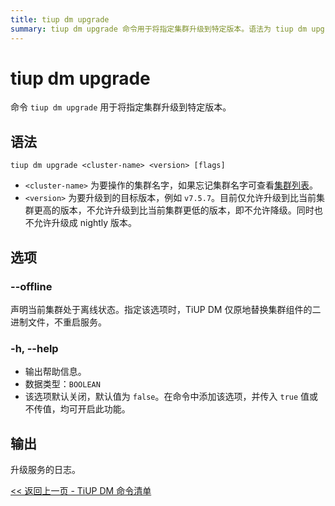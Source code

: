 ```yaml
---
title: tiup dm upgrade
summary: tiup dm upgrade 命令用于将指定集群升级到特定版本。语法为 tiup dm upgrade <cluster-name> <version> [flags]。cluster-name 为要操作的集群名字，version 为要升级到的目标版本。选项 --offline 声明当前集群处于离线状态，-h, --help 输出帮助信息。升级服务的日志可查看。
---
```


# tiup dm upgrade

命令 `tiup dm upgrade` 用于将指定集群升级到特定版本。

## 语法

```shell
tiup dm upgrade <cluster-name> <version> [flags]
```

- `<cluster-name>` 为要操作的集群名字，如果忘记集群名字可查看[集群列表](/tiup/tiup-component-dm-list.md)。
- `<version>` 为要升级到的目标版本，例如 `v7.5.7`。目前仅允许升级到比当前集群更高的版本，不允许升级到比当前集群更低的版本，即不允许降级。同时也不允许升级成 nightly 版本。

## 选项

### --offline

声明当前集群处于离线状态。指定该选项时，TiUP DM 仅原地替换集群组件的二进制文件，不重启服务。

### -h, --help

- 输出帮助信息。
- 数据类型：`BOOLEAN`
- 该选项默认关闭，默认值为 `false`。在命令中添加该选项，并传入 `true` 值或不传值，均可开启此功能。

## 输出

升级服务的日志。

[<< 返回上一页 - TiUP DM 命令清单](/tiup/tiup-component-dm.md#命令清单)